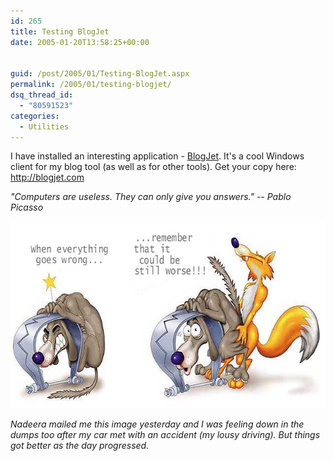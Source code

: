```yaml
---
id: 265
title: Testing BlogJet
date: 2005-01-20T13:58:25+00:00


guid: /post/2005/01/Testing-BlogJet.aspx
permalink: /2005/01/testing-blogjet/
dsq_thread_id:
  - "80591523"
categories:
  - Utilities
---
```

<p>I have installed an interesting application - <a href="http://blogjet.com/">BlogJet</a>. It's a cool Windows client for my blog tool (as well as for other tools). Get your copy here: <a href="http://blogjet.com/">http://blogjet.com</a></p>
<p><em>"Computers are useless. They can only give you answers." -- Pablo Picasso</em></p>
<p><img height="299" alt="Optimism" src="/wp-content/uploads/contentbinary/OPTIMISM_small.jpg" width="636" border="0" /></p>
<p><em>Nadeera mailed me this image yesterday and I was feeling down in the dumps too after my car&nbsp;met with an accident (my lousy driving). But things got better as the day progressed.</em></p>
